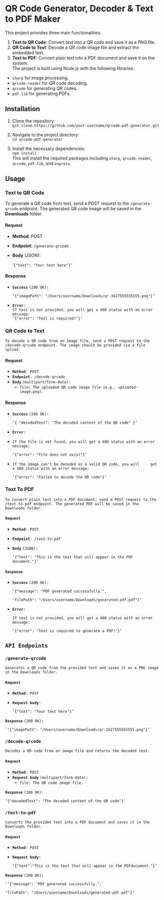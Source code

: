 # **QR Code Generator, Decoder & Text to PDF Maker**

This project provides three main functionalities:

1. **Text to QR Code**: Convert text into a QR code and save it as a PNG file.  
2. **QR Code to Text**: Decode a QR code image file and extract the embedded text.  
3. **Text to PDF**: Convert plain text into a PDF document and save it on the system.  
   The project is built using Node.js with the following libraries:  
* `sharp` for image processing.  
* `qrcode-reader` for QR code decoding.  
* `qrcode` for generating QR codes.  
* `pdf-lib` for generating PDFs.

## **Installation**

1. Clone the repository:  
   `git clone https://github.com/your-username/qrcode-pdf-generator.git`

   

2. Navigate to the project directory:  
   `cd qrcode-pdf-generator`

   

3. Install the necessary dependencies:  
   `npm install`  
   This will install the required packages including `sharp`, `qrcode-reader`, `qrcode`, `pdf-lib`, and `express`.

## **Usage**

### **Text to QR Code**

To generate a QR code from text, send a POST request to the `/generate-qrcode` endpoint. The generated QR code image will be saved in the **Downloads** folder.

#### **Request**

* **Method**: POST  
* **Endpoint**: `/generate-qrcode`  
* **Body** (JSON):  
    
   	‘`{"text": "Your text here"}’`


#### **Response**

* **`Success`** `(200 OK):`  
    
  `‘{"imagePath": "/Users/username/Downloads/qr-1627555555555.png"}’`  
* **`Error`**`:`  
  `If text is not provided, you will get a 400 status with an error message:`  
  `‘{"error": "Text is required!"}’`

### **QR Code to Text**

`To decode a QR code from an image file, send a POST request to the /decode-qrcode endpoint. The image should be provided via a file upload.`

#### **Request**

* **`Method`**`: POST`  
* **`Endpoint`**`: /decode-qrcode`  
* **`Body`** `(multipart/form-data):`  
  * `file: The uploaded QR code image file (e.g., uploaded-image.png).`

#### **Response**

* **`Success`** `(200 OK):`

  `‘{ "decodedText": "The decoded content of the QR code" }’`

* **`Error`**`:`  
- `If the file is not found, you will get a 400 status with an error message:`

  `‘{"error": "File does not exist"}’`


- `If the image can't be decoded as a valid QR code, you will     get a 400 status with an error message:`

  `‘{"error": "Failed to decode the QR code"}’`


  


### **Text To PDF**

`To convert plain text into a PDF document, send a POST request to the /text-to-pdf endpoint. The generated PDF will be saved in the Downloads folder.`

#### **`Request`**

* **`Method`**`: POST`  
* **`Endpoint`**`: /text-to-pdf`  
* **`Body`** `(JSON):`  
    
  	`‘{"text": "This is the text that will appear in the PDF document."}’`

#### **`Response`**

* **`Success`** `(200 OK):`  
    
  	`‘{"message": "PDF generated successfully.",`

    `"filePath": "/Users/username/Downloads/generated-pdf.pdf"}’`  
* **`Error`**`:`

  `If text is not provided, you will get a 400 status with an error message:`

  `‘{"error": "Text is required to generate a PDF!"}’`


## **`API Endpoints`**

### **`/generate-qrcode`**

`Generates a QR code from the provided text and saves it as a PNG image in the Downloads folder.`

#### **`Request`**

* **`Method`**`: POST`  
* **`Request body`**`:`  
    
  `‘{"text": "Your text here"}’`

**`Response`** `(200 OK):`

	`‘{"imagePath": "/Users/username/Downloads/qr-1627555555555.png"}’`

### **`/decode-qrcode`**

`Decodes a QR code from an image file and returns the decoded text.`

#### **`Request`**

* **`Method`**`: POST`  
* **`Request body`** `(multipart/form-data):`  
  * `file: The QR code image file.`	

**`Response`** `(200 OK):`

`‘{"decodedText": "The decoded content of the QR code"}’`

### **`/text-to-pdf`**

`Converts the provided text into a PDF document and saves it in the Downloads folder.`

#### **`Request`**

* **`Method`**`: POST`  
* **`Request body`**`:`

  `‘{"text":"This is the text that will appear in the PDFdocument."}’`

**`Response`** `(200 OK):`

	`‘{"message": "PDF generated successfully.",`

  `"filePath": "/Users/username/Downloads/generated-pdf.pdf"}’`

